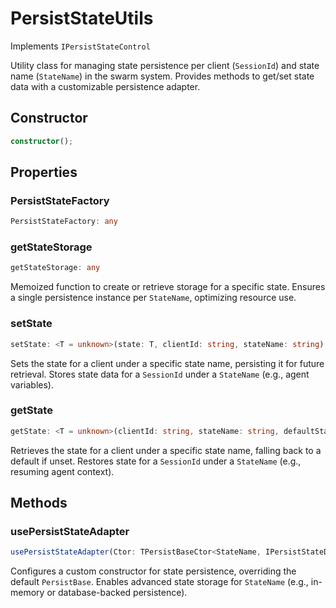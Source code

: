 # PersistStateUtils

Implements `IPersistStateControl`

Utility class for managing state persistence per client (`SessionId`) and state name (`StateName`) in the swarm system.
Provides methods to get/set state data with a customizable persistence adapter.

## Constructor

```ts
constructor();
```

## Properties

### PersistStateFactory

```ts
PersistStateFactory: any
```

### getStateStorage

```ts
getStateStorage: any
```

Memoized function to create or retrieve storage for a specific state.
Ensures a single persistence instance per `StateName`, optimizing resource use.

### setState

```ts
setState: <T = unknown>(state: T, clientId: string, stateName: string) => Promise<void>
```

Sets the state for a client under a specific state name, persisting it for future retrieval.
Stores state data for a `SessionId` under a `StateName` (e.g., agent variables).

### getState

```ts
getState: <T = unknown>(clientId: string, stateName: string, defaultState: T) => Promise<T>
```

Retrieves the state for a client under a specific state name, falling back to a default if unset.
Restores state for a `SessionId` under a `StateName` (e.g., resuming agent context).

## Methods

### usePersistStateAdapter

```ts
usePersistStateAdapter(Ctor: TPersistBaseCtor<StateName, IPersistStateData>): void;
```

Configures a custom constructor for state persistence, overriding the default `PersistBase`.
Enables advanced state storage for `StateName` (e.g., in-memory or database-backed persistence).
